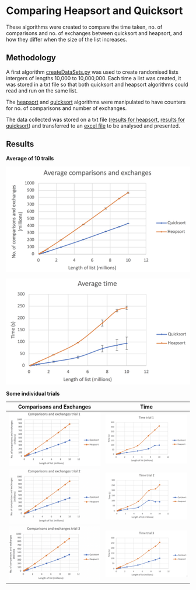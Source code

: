 <h1>Comparing Heapsort and Quicksort</h1>

These algorithms were created to compare the time taken, no. of comparisons and no. of exchanges between quicksort and heapsort, and how they differ when the size of the list increases.

<h2>Methodology</h2>

A first algorithm [createDataSets.py](createDataSets.py) was used to create randomised lists intergers of lengths 10,000 to 10,000,000. Each time a list was created, it was stored in a txt file so that both quicksort and heapsort algorithms could read and run on the same list. 

The [heapsort](heapsort.py) and [quicksort](quicksort.py) algorithms were manipulated to have counters for no. of comparisons and number of exchanges.

The data collected was stored on a txt file ([results for heapsort](heapsortResults.txt), [results for quicksort](quicksortResults.txt)) and transferred to an [excel file](data.xlsx) to be analysed and presented.

<h2>Results</h2>

**Average of 10 trails**

![AvgComparisonsExchanges](./graphs/avgComparisonsExchanges.png)

![AvgTime](./graphs/avgTime.png)

**Some individual trials**

| Comparisons and Exchanges  | Time |
| ------------- | ------------- |
| <img src="./graphs/comparisonsExchanges1.png" width="400">  | <img src="./graphs/time1.png" width="400">  |
| <img src="./graphs/comparisonsExchanges2.png" width="400">  | <img src="./graphs/time2.png" width="400">  |
| <img src="./graphs/comparisonsExchanges3.png" width="400">  | <img src="./graphs/time3.png" width="400">  |


